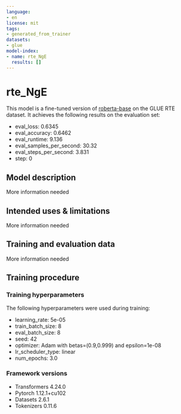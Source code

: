 ```yaml
---
language:
- en
license: mit
tags:
- generated_from_trainer
datasets:
- glue
model-index:
- name: rte_NgE
  results: []
---
```


<!-- This model card has been generated automatically according to the information the Trainer had access to. You
should probably proofread and complete it, then remove this comment. -->

# rte_NgE

This model is a fine-tuned version of [roberta-base](https://huggingface.co/roberta-base) on the GLUE RTE dataset.
It achieves the following results on the evaluation set:
- eval_loss: 0.6345
- eval_accuracy: 0.6462
- eval_runtime: 9.136
- eval_samples_per_second: 30.32
- eval_steps_per_second: 3.831
- step: 0

## Model description

More information needed

## Intended uses & limitations

More information needed

## Training and evaluation data

More information needed

## Training procedure

### Training hyperparameters

The following hyperparameters were used during training:
- learning_rate: 5e-05
- train_batch_size: 8
- eval_batch_size: 8
- seed: 42
- optimizer: Adam with betas=(0.9,0.999) and epsilon=1e-08
- lr_scheduler_type: linear
- num_epochs: 3.0

### Framework versions

- Transformers 4.24.0
- Pytorch 1.12.1+cu102
- Datasets 2.6.1
- Tokenizers 0.11.6
